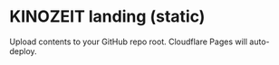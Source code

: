 # KINOZEIT landing (static)

Upload contents to your GitHub repo root. Cloudflare Pages will auto-deploy.
